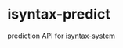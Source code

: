 # isyntax-predict

prediction API for [isyntax-system](https://github.com/carlgutierrez/isyntax-system)
